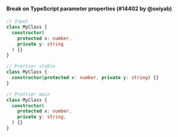 #### Break on TypeScript parameter properties (#14402 by @seiyab)

<!-- prettier-ignore -->
```ts
// Input
class MyClass {
  constructor(
    protected x: number,
    private y: string
  ) {}
}

// Prettier stable
class MyClass {
  constructor(protected x: number, private y: string) {}
}

// Prettier main
class MyClass {
  constructor(
    protected x: number,
    private y: string,
  ) {}
}
```
